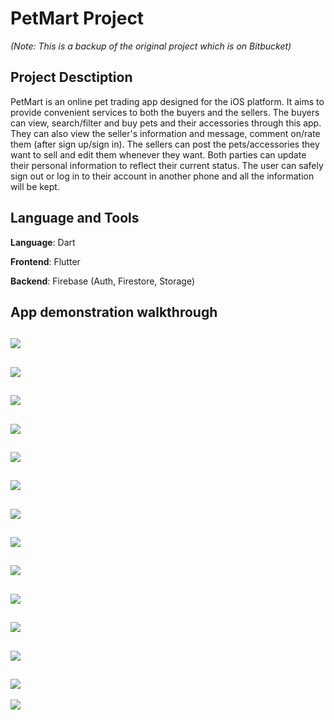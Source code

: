 # PetMart Project

*(Note: This is a backup of the original project which is on Bitbucket)*


## Project Desctiption
PetMart is an online pet trading app designed for the iOS platform. It aims to provide convenient services to both the buyers and the sellers. The buyers can view, search/filter and buy pets and their accessories through this app. They can also view the seller's information and message, comment on/rate them (after sign up/sign in). The sellers can post the pets/accessories they want to sell and edit them whenever they want. Both parties can update their personal information to reflect their current status. The user can safely sign out or log in to their account in another phone and all the information will be kept.


## Language and Tools
**Language**: Dart

**Frontend**: Flutter

**Backend**: Firebase (Auth, Firestore, Storage)



## App demonstration walkthrough
![](./pictures/User1SignUp.png)
---
![](./pictures/User2Login.png)
---
![](./pictures/User3Signout.png) 
---
![](./pictures/User4UpdateUser.png)
---
![](./pictures/User5SendMessage.png) 
---
![](./pictures/User6CheckMessage.png)
---
![](./pictures/User7UploadPicture.png) 
---
![](./pictures/User8View.png)
---
![](./pictures/User9Display.png)  
---
![](./pictures/User10Purchase.png)
---
![](./pictures/User11Category.png) 
---
![](./pictures/User12Search.png)
---
![](./pictures/User13Leave.png)  
---
![](./pictures/User14Create.png)
